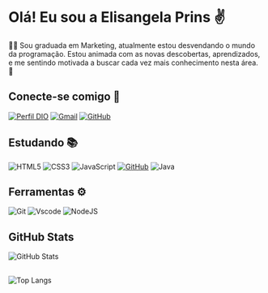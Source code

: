 # Olá! Eu sou a Elisangela Prins ✌️

👩‍💻 Sou graduada em Marketing, atualmente estou desvendando o mundo da programação. Estou animada com as novas descobertas, aprendizados, e me sentindo motivada a buscar cada vez mais conhecimento nesta área. 💟

## Conecte-se comigo 🔗
 
[![Perfil DIO](https://img.shields.io/badge/-Meu%20Perfil%20na%20DIO-6A0888?style=for-the-badge&logo=gitbook&logoColor=white)](https://www.dio.me/users/elisangela_prinz)
[![Gmail](https://img.shields.io/badge/Gmail-6A0888?style=for-the-badge&logo=gmail&logoColor=white)](mailto:elisangela.prinz@gmail.com) [![GitHub](https://img.shields.io/badge/GitHub-6A0888?style=for-the-badge&logo=github&logoColor=white)](https://github.com/elisangelaprins)
 
 ## Estudando 📚
![HTML5](https://img.shields.io/badge/HTML5-E34F26?style=for-the-badge&logo=html5&logoColor=white)
![CSS3](https://img.shields.io/badge/CSS3-1572B6?style=for-the-badge&logo=css3&logoColor=white)
![JavaScript](https://img.shields.io/badge/JavaScript-F7DF1E?style=for-the-badge&logo=javascript&logoColor=white)
[![GitHub](https://img.shields.io/badge/GitHub-000?style=for-the-badge&logo=github&logoColor=30A3DCwhite)](https://docs.github.com/)
![Java](https://img.shields.io/badge/java-%23ED8B00.svg?style=for-the-badge&logo=openjdk&logoColor=white)

## Ferramentas ⚙️
![Git](https://img.shields.io/badge/GIT-E44C30?style=for-the-badge&logo=git&logoColor=white)
![Vscode](https://img.shields.io/badge/Vscode-007ACC?style=for-the-badge&logo=visual-studio-code&logoColor=white)
![NodeJS](https://img.shields.io/badge/node.js-6DA55F?style=for-the-badge&logo=node.js&logoColor=white)

## GitHub Stats 
![GitHub Stats](https://github-readme-stats.vercel.app/api?username=elisangelaprins&theme=transparent&bg_color=000&border_color=6A0888&show_icons=true&icon_color=CC2EFA&title_color=6A0888&text_color=FFF&hide_title=true)

##
![Top Langs](https://github-readme-stats-git-masterrstaa-rickstaa.vercel.app/api/top-langs/?username=elisangelaprins&bg_color=000&border_color=6A0888&title_color=6A0888&text_color=FFF)

